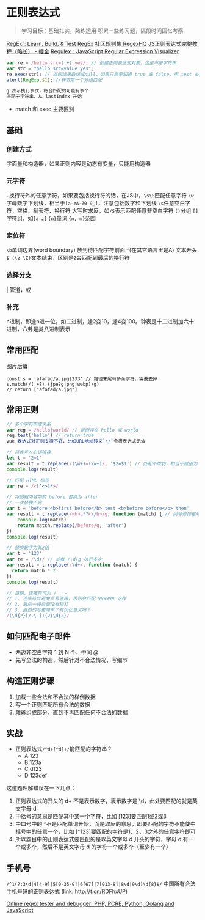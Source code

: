 # 正则表达式

> 学习目标：基础扎实，熟练运用
> 积累一些练习题，隔段时间回忆考察

[RegExr: Learn, Build, & Test RegEx](https://regexr.com/)
[社区规则集 RegexHQ](https://github.com/regexhq)
[JS正则表达式完整教程（略长） - 掘金](https://juejin.im/post/5965943ff265da6c30653879)
[Regulex：JavaScript Regular Expression Visualizer](https://jex.im/regulex)

```js
var re = /hello src=(.+) yes/; // 创建正则表达式对象，这里不是字符串
var str = "hello src=value yes"; 
re.exec(str); // 返回结果数组或null，如果只需要知道 true 或 false，用 test 或 String.search/indexOf
alert(RegExp.$1); //获取第一个分组匹配

g 表示执行多次，符合匹配的可能有多个
匹配子字符串，从 lastIndex 开始
```

* match 和 exec 主要区别

## 基础

### 创建方式
字面量和构造器，如果正则内容是动态有变量，只能用构造器

### 元字符

`.`换行符外的任意字符，如果要包括换行符的话，在JS中，`\s\S`匹配任意字符
`\w`字母数字下划线，相当于`[a-zA-Z0-9_]`，注意包括数字和下划线
`\s`任意空白字符，空格、制表符、换行符
大写时求反，如`/S`表示匹配任意非空白字符
`()`分组
`[]`字符组，如`[a-z]`
`{n}`量词
`{n, m}`范围

### 定位符

`\b`单词边界(word boundary) 放到待匹配字符前面
`^`(在其它语言里是A) 文本开头
`$ (\z \Z)`文本结束，区别是`Z`会匹配到最后的换行符

### 选择分支

| 管道，或

### 补充

n进制，即逢n进一位，如二进制，逢2变10，逢4变100。钟表是十二进制加六十进制，八卦是类八进制表示

## 常用匹配

图片后缀
```
const s = 'afafad/a.jpg|233' // 路径末尾有多余字符，需要去掉
s.match(/(.+?).(jpe?g|png|webp)/g)
// return ["afafad/a.jpg"]
```

## 常用正则

```js
// 多个字符串或关系
var reg = /hello|world/ // 是否存在 hello 或 world
reg.test('hello') // return true
vue 表达式对正则支持不好，比如URL地址转义`\/`会报表达式无效

// 将等号左右词掉换
let t = '2=1'
var result = t.replace(/(\w+)=(\w+)/, '$2=$1') // 匹配不成功，相当于赋值为 t
console.log(result)

// 匹配 HTML 标签
var re = /<[^<>]*>/

// 将加粗内容中的 before 替换为 after
// 一次替换不完
var t = 'before <b>first before</b> test <b>before before</b> then'
var result = t.replace(/<b>.*?<\/b>/g, function (match) { // 问号修饰星号，懒匹配，0 或更多，否则会匹配很长
	console.log(match)
	return match.replace(/before/g, 'after')
})
console.log(result)

// 替换数字为其2倍
var t = '123'
var re = /\d+/ // 或者 /\d/g 执行多次
var result = t.replace(/\d+/, function (match) {
  return match * 2
})
console.log(result)

// 日期，连接符可为 / . -
// 1. 连字符处避免点号滥用，否则会匹配 999999 这样
// 2. 最后一段后面没有短杠
// 3. 直白的写更简单？有优化意义吗？
/(\d{2}[/.\-]){2}\d{2}/

```

## 如何匹配电子邮件
* 两边非空白字符 1 到 N 个，中间 @
* 先写全法的构造，然后针对不合法情况，写细节

## 构造正则步骤
1. 加载一些合法和不合法的样例数据
2. 写一个正则匹配所有合法的数据
3. 雕琢组成部分，直到不再匹配任何不合法的数据

## 实战
* 正则表达式`/^d+[^d]+/`能匹配的字符串？
  - A 123
  - B 123a
  - C d123
  - D 123def

这道题理解错误在一下几点：

1. 正则表达式的开头的 d+ 不是表示数字，表示数字是 \d，此处要匹配的就是英文字母 d
2. 中括号的意思是匹配其中某一个字符，比如 [123]要匹配1或2或3
3. 中口号中的 ^不是匹配单词开始，而是取反的意思，即要匹配的字符不能使中括号中的任意一个，比如 [^123]要匹配的字符是1、2、3之外的任意字符即可
4. 所以题目中的正则表达式要匹配的是以英文字母 d 开头的字符，字母 d 有一个或多个，然后不是英文字母 
d 的字符一个或多个（至少有一个）

## 手机号
`/^1(?:3\d|4[4-9]|5[0-35-9]|6[67]|7[013-8]|8\d|9\d)\d{8}$/`
中国所有合法手机号码的正则表达式 (link: http://t.cn/RDFhxUP)


[Online regex tester and debugger: PHP, PCRE, Python, Golang and JavaScript](https://regex101.com/)
